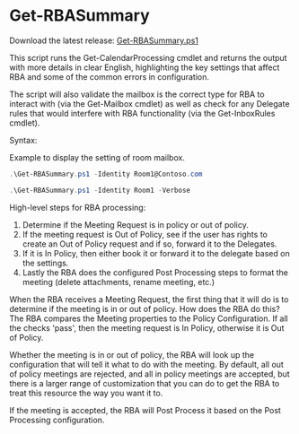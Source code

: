 # Get-RBASummary

Download the latest release: [Get-RBASummary.ps1](https://github.com/microsoft/CSS-Exchange/releases/latest/download/Get-RBASummary.ps1)


This script runs the Get-CalendarProcessing cmdlet and returns the output with more details in clear English, highlighting the key settings that affect RBA and some of the common errors in configuration.

The script will also validate the mailbox is the correct type for RBA to interact with (via the Get-Mailbox cmdlet) as well as check for any Delegate rules that would interfere with RBA functionality (via the Get-InboxRules cmdlet).


Syntax:

Example to display the setting of room mailbox.
```PowerShell
.\Get-RBASummary.ps1 -Identity Room1@Contoso.com

.\Get-RBASummary.ps1 -Identity Room1 -Verbose
```

High-level steps for RBA processing: <br>

1. Determine if the Meeting Request is in policy or out of policy.<br>
2. If the meeting request is Out of Policy, see if the user has rights to create an Out of Policy request and if so, forward it to the Delegates.<br>
3. If it is In Policy, then either book it or forward it to the delegate based on the settings.<br>
4. Lastly the RBA does the configured Post Processing steps to format the meeting (delete attachments, rename meeting, etc.)<br>


When the RBA receives a Meeting Request, the first thing that it will do is to determine if the meeting is in or out of policy.  How does the RBA do this? The RBA compares the Meeting properties to the Policy Configuration. If all the checks 'pass', then the meeting request is In Policy, otherwise it is Out of Policy.

Whether the meeting is in or out of policy, the RBA will look up the configuration that will tell it what to do with the meeting. By default, all out of policy meetings are rejected, and all in policy meetings are accepted, but there is a larger range of customization that you can do to get the RBA to treat this resource the way you want it to.

If the meeting is accepted, the RBA will Post Process it based on the Post Processing configuration. 
